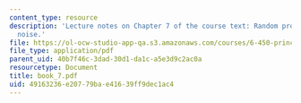 ```yaml
---
content_type: resource
description: 'Lecture notes on Chapter 7 of the course text: Random processes and
  noise.'
file: https://ol-ocw-studio-app-qa.s3.amazonaws.com/courses/6-450-principles-of-digital-communications-i-fall-2006/49163236e20779bae41639ff9dec1ac4_book_7.pdf
file_type: application/pdf
parent_uid: 40b7f46c-3dad-30d1-da1c-a5e3d9c2ac0a
resourcetype: Document
title: book_7.pdf
uid: 49163236-e207-79ba-e416-39ff9dec1ac4
---
```

